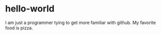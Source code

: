 # hello-world

I am just a programmer tying to get more familiar with github. My favorite food is pizza.
